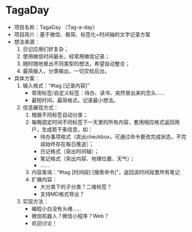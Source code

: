 # TagaDay

- 项目名称：TagaDay （Tag-a-day）
- 项目简介：基于微信、极简、标签化+时间轴的文字记录方案
- 想法来源：
	1. 日记应用们好复杂；
	2. 使用微信时间最长，经常用微信记录；
	3. 随时随地冒出不同类型的想法，希望自动整合；
	4. 最简输入，分类输出，一切交给后台。
- 具体方案：
	1. 输入格式：“#tag [记录内容]”
		- 常用标签/自定义标签：待办、读书、突然冒出来的念头……
		- 最短时间，最简格式，记录最小想法。
	2. 信息展现方式：
		1. 根据不同标签自动分类；
		2. 每晚固定时间不同标签下一天里的所有内容，套用相应格式返回用户，生成若干条信息，如：
			- 待办事项格式（突出checkbox，可通过命令更改完成状态，不完成始终存在每日推送）；
			- 日记格式（突出时间轴）；
			- 笔记格式（突出内容、地理位置、天气）；
			- ……
		3. 内容查询：“#tag [时间段] [搜索命令]”，返回该时间段里所有笔记
		4. 扩展内容：
			- 大分类下的子分类？二维标签？
			- 支持MD格式导出？
	3. 实现方法：
		- 编程小白没有头绪……
		- 微信机器人？微信小程序？Web？
		- 欢迎讨论！